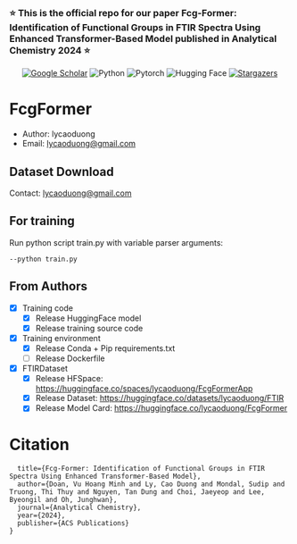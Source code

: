 
### :star: This is the official repo for our paper **Fcg-Former: Identification of Functional Groups in FTIR Spectra Using Enhanced Transformer-Based Model** published in Analytical Chemistry 2024 :star:

<p align="center">
      <a href="https://pubs.acs.org/doi/10.1021/acs.analchem.4c01622"><img alt="Google Scholar" src="https://img.shields.io/badge/DOI-10.1021/acs.analchem.4c01622-green?color=FF8000&logoColor=white"></a>
      <img alt="Python" src="https://img.shields.io/badge/Python%20-%2314354C.svg?style=flat-square&logo=python&logoColor=white" />
      <img alt="Pytorch" src="https://img.shields.io/badge/PyTorch-EE4C2C?style=flat&logo=pytorch&logoColor=white" />
      <img alt="Hugging Face" src="https://img.shields.io/badge/🤗_Hugging_Face-_oItsMineZ&logoColor=white" />
      <a href="https://github.com/lycaoduong/FcgFormer/stargazers"><img alt="Stargazers" src="https://img.shields.io/github/stars/lycaoduong/FcgFormer?style=for-the-badge&logo=github&color=f4dbd6&logoColor=D9E0EE&labelColor=302D41"></a>

</p>

# FcgFormer
- Author: lycaoduong
- Email: lycaoduong@gmail.com

## Dataset Download
Contact: lycaoduong@gmail.com

## For training
Run python script train.py with variable parser arguments:
```
--python train.py
```

## From Authors
- [x] Training code
    - [x] Release HuggingFace model
    - [x] Release training source code
- [x] Training environment
    - [x] Release Conda + Pip requirements.txt
    - [ ] Release Dockerfile
- [x] FTIRDataset
  - [x] Release HFSpace: https://huggingface.co/spaces/lycaoduong/FcgFormerApp 
  - [x] Release Dataset: https://huggingface.co/datasets/lycaoduong/FTIR
  - [x] Release Model Card: https://huggingface.co/lycaoduong/FcgFormer

# **Citation**
```@article{doan2024fcg,
  title={Fcg-Former: Identification of Functional Groups in FTIR Spectra Using Enhanced Transformer-Based Model},
  author={Doan, Vu Hoang Minh and Ly, Cao Duong and Mondal, Sudip and Truong, Thi Thuy and Nguyen, Tan Dung and Choi, Jaeyeop and Lee, Byeongil and Oh, Junghwan},
  journal={Analytical Chemistry},
  year={2024},
  publisher={ACS Publications}
}
